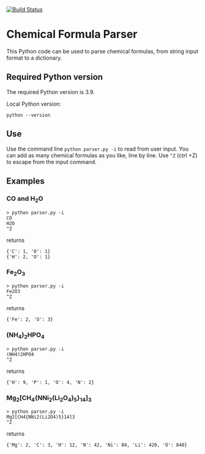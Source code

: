 [![Build Status](https://travis-ci.com/SebastienEveno/molecule-parser.svg?branch=master)](https://travis-ci.com/SebastienEveno/molecule-parser)

# Chemical Formula Parser
This Python code can be used to parse chemical formulas, from string input format to a dictionary.

## Required Python version
The required Python version is 3.9.

Local Python version:
```
python --version
```

## Use

Use the command line `python parser.py -i` to read from user input.
You can add as many chemical formulas as you like, line by line.
Use `^Z` (ctrl +Z) to escape from the input command.

## Examples

### CO and H<sub>2</sub>O
```
> python parser.py -i
CO
H2O
^Z
```
returns
```
{'C': 1, 'O': 1}
{'H': 2, 'O': 1}
```
### Fe<sub>2</sub>O<sub>3</sub>

```
> python parser.py -i
Fe2O3
^Z
```
returns
```
{'Fe': 2, 'O': 3}
```
### (NH<sub>4</sub>)<sub>2</sub>HPO<sub>4</sub>

```
> python parser.py -i
(NH4)2HPO4
^Z
```
returns
```
{'H': 9, 'P': 1, 'O': 4, 'N': 2}
```
### Mg<sub>2</sub>[CH<sub>4</sub>{NNi<sub>2</sub>(Li<sub>2</sub>O<sub>4</sub>)<sub>5</sub>}<sub>14</sub>]<sub>3</sub>

```
> python parser.py -i
Mg2[CH4{NNi2(Li2O4)5}14]3
^Z
```
returns
```
{'Mg': 2, 'C': 3, 'H': 12, 'N': 42, 'Ni': 84, 'Li': 420, 'O': 840}
```
